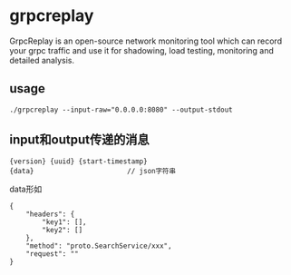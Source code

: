 # grpcreplay
GrpcReplay is an open-source network monitoring tool which can record your grpc traffic and use it for shadowing, load testing, monitoring and detailed analysis.

## usage
```
./grpcreplay --input-raw="0.0.0.0:8080" --output-stdout
```

## input和output传递的消息
```
{version} {uuid} {start-timestamp} 
{data}                       // json字符串
```

data形如
```
{
	"headers": {
		"key1": [],
		"key2": []
	},
	"method": "proto.SearchService/xxx",
	"request": ""
}
```